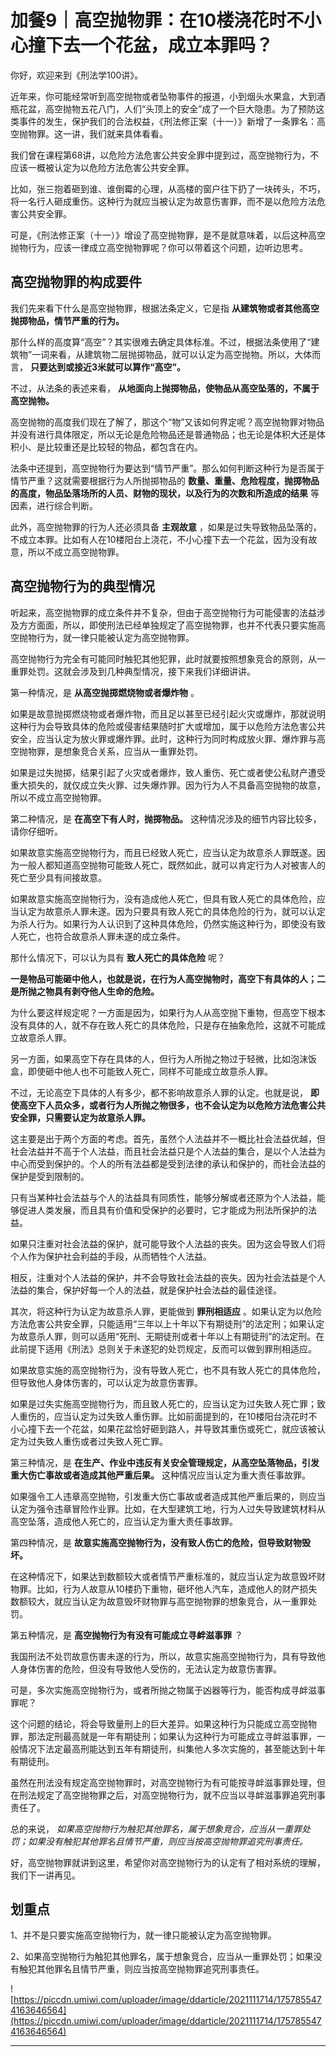 # 加餐9｜高空抛物罪：在10楼浇花时不小心撞下去一个花盆，成立本罪吗？

你好，欢迎来到《刑法学100讲》。

近年来，你可能经常听到高空抛物或者坠物事件的报道，小到烟头水果盒，大到酒瓶花盆，高空抛物五花八门，人们“头顶上的安全”成了一个巨大隐患。为了预防这类事件的发生，保护我们的合法权益，《刑法修正案（十一）》新增了一条罪名：高空抛物罪。这一讲，我们就来具体看看。

我们曾在课程第68讲，以危险方法危害公共安全罪中提到过，高空抛物行为，不应该一概被认定为以危险方法危害公共安全罪。

比如，张三抱着砸到谁、谁倒霉的心理，从高楼的窗户往下扔了一块砖头，不巧，将一名行人砸成重伤。这种行为就应当被认定为故意伤害罪，而不是以危险方法危害公共安全罪。

可是，《刑法修正案（十一）》增设了高空抛物罪，是不是就意味着，以后这种高空抛物行为，应该一律成立高空抛物罪呢？你可以带着这个问题，边听边思考。

## 高空抛物罪的构成要件

我们先来看下什么是高空抛物罪，根据法条定义，它是指 **从建筑物或者其他高空抛掷物品，情节严重的行为。**

那什么样的高度算“高空”？其实很难去确定具体标准。不过，根据法条使用了“建筑物”一词来看，从建筑物二层抛掷物品，就可以认定为高空抛物。所以，大体而言， **只要达到或接近3米就可以算作“高空”。**

不过，从法条的表述来看， **从地面向上抛掷物品，使物品从高空坠落的，不属于高空抛物。**

高空抛物的高度我们现在了解了，那这个“物”又该如何界定呢？高空抛物罪对物品并没有进行具体限定，所以无论是危险物品还是普通物品；也无论是体积大还是体积小、是比较重还是比较轻的物品，都包含在内。

法条中还提到，高空抛物行为要达到“情节严重”。那么如何判断这种行为是否属于情节严重？这就需要根据行为人所抛掷物品的 **数量、重量、危险程度，抛掷物品的高度，物品坠落场所的人员、财物的现状，以及行为的次数和所造成的结果** 等因素，进行综合判断。

此外，高空抛物罪的行为人还必须具备 **主观故意** ，如果是过失导致物品坠落的，不成立本罪。比如有人在10楼阳台上浇花，不小心撞下去一个花盆，因为没有故意，所以不成立高空抛物罪。

## 高空抛物行为的典型情况

听起来，高空抛物罪的成立条件并不复杂，但由于高空抛物行为可能侵害的法益涉及方方面面，所以，即使刑法已经单独规定了高空抛物罪，也并不代表只要实施高空抛物行为，就一律只能被认定为高空抛物罪。

高空抛物行为完全有可能同时触犯其他犯罪，此时就要按照想象竞合的原则，从一重罪处罚。这就会涉及到几种典型情况，接下来我们详细讲讲。

第一种情况，是 **从高空抛掷燃烧物或者爆炸物** 。

如果是故意抛掷燃烧物或者爆炸物，而且足以甚至已经引起火灾或爆炸，那就说明这种行为会导致具体的危险或侵害结果随时扩大或增加，属于以危险方法危害公共安全，应当认定为放火罪或爆炸罪。此时，这种行为同时构成放火罪、爆炸罪与高空抛物罪，是想象竞合关系，应当从一重罪处罚。

如果是过失抛掷，结果引起了火灾或者爆炸，致人重伤、死亡或者使公私财产遭受重大损失的，就仅成立失火罪、过失爆炸罪。因为行为人不具备高空抛物的故意，所以不成立高空抛物罪。

第二种情况，是 **在高空下有人时，抛掷物品。** 这种情况涉及的细节内容比较多，请你仔细听。

如果故意实施高空抛物行为，而且已经致人死亡，应当认定为故意杀人罪既遂。因为一般人都知道高空抛物可能致人死亡，既然如此，就可以肯定行为人对被害人的死亡至少具有间接故意。

如果故意实施高空抛物行为，没有造成他人死亡，但具有致人死亡的具体危险，应当认定为故意杀人罪未遂。因为只要具有致人死亡的具体危险的行为，就可以认定为杀人行为。如果行为人认识到了这种具体危险，仍然实施这种行为，即使没有致人死亡，也符合故意杀人罪未遂的成立条件。

那什么情况下，可以认为具有 **致人死亡的具体危险** 呢？

 **一是物品可能砸中他人，也就是说，在行为人高空抛物时，高空下有具体的人；二是所抛之物具有剥夺他人生命的危险。**

为什么要这样规定呢？一方面是因为，如果行为人从高空抛下重物，但高空下根本没有具体的人，就不存在致人死亡的具体危险，只是存在抽象危险，这就不可能成立故意杀人罪。

另一方面，如果高空下存在具体的人，但行为人所抛之物过于轻微，比如泡沫饭盒，即使砸中他人也不可能致人死亡，同样不可能成立故意杀人罪。

不过，无论高空下具体的人有多少，都不影响故意杀人罪的认定。也就是说， **即使高空下人员众多，或者行为人所抛之物很多，也不会认定为以危险方法危害公共安全罪，只需要认定为故意杀人罪。**

这主要是出于两个方面的考虑。首先，虽然个人法益并不一概比社会法益优越，但社会法益并不高于个人法益，而且社会法益只是个人法益的集合，是以个人法益为中心而受到保护的。个人的所有法益都是受到法律的承认和保护的，而社会法益的保护是受到限制的。

只有当某种社会法益与个人的法益具有同质性，能够分解或者还原为个人法益，能够促进人类发展，而且具有价值和受保护的必要时，它才能成为刑法所保护的法益。

如果只注重对社会法益的保护，就可能导致个人法益的丧失。因为这会导致人们将个人作为保护社会利益的手段，从而牺牲个人法益。

相反，注重对个人法益的保护，并不会导致社会法益的丧失。因为社会法益是个人法益的集合，保护好每一个人的法益，就是保护社会法益的最佳途径。

其次，将这种行为认定为故意杀人罪，更能做到 **罪刑相适应** 。如果认定为以危险方法危害公共安全罪，只能适用“三年以上十年以下有期徒刑”的法定刑；如果认定为故意杀人罪，则可以适用“死刑、无期徒刑或者十年以上有期徒刑”的法定刑。在此前提下适用《刑法》总则关于未遂犯的处罚规定，反而可以做到罪刑相适应。

如果故意实施的高空抛物行为，没有导致人死亡，也不具有致人死亡的具体危险，但导致他人身体伤害的，可以认定为故意伤害罪。

如果是过失实施高空抛物行为，而且致人死亡的，应当认定为过失致人死亡罪；致人重伤的，应当认定为过失致人重伤罪。比如前面提到的，在10楼阳台浇花时不小心撞下去一个花盆，如果花盆恰好砸到路人，并导致其重伤或死亡，就应该被认定为过失致人重伤或者过失致人死亡罪。

第三种情况，是 **在生产、作业中违反有关安全管理规定，从高空坠落物品，引发重大伤亡事故或者造成其他严重后果。** 这种情况应当认定为重大责任事故罪。

如果强令工人违章高空抛物，引发重大伤亡事故或者造成其他严重后果的，则应当认定为强令违章冒险作业罪。比如，在大型建筑工地，行为人过失导致建筑材料从高空坠落，造成他人死亡的，应当认定为重大责任事故罪。

第四种情况，是 **故意实施高空抛物行为，没有致人伤亡的危险，但导致财物毁坏。**

在这种情况下，如果达到数额较大或者情节严重标准的，就应当认定为故意毁坏财物罪。比如，行为人故意从10楼扔下重物，砸坏他人汽车，造成他人的财产损失数额较大，就应当认定为故意毁坏财物罪与高空抛物罪的想象竞合，从一重罪处罚。

第五种情况，是 **高空抛物行为有没有可能成立寻衅滋事罪** ？

我国刑法不处罚故意伤害未遂的行为，所以，故意实施高空抛物行为，具有导致他人身体伤害的危险，但没有导致他人受伤的，无法认定为故意伤害罪。

可是，多次实施高空抛物行为，或者所抛之物属于凶器等行为，能否构成寻衅滋事罪呢？

这个问题的结论，将会导致量刑上的巨大差异。如果这种行为只能成立高空抛物罪，那法定刑最高就是一年有期徒刑；如果认为这种行为可能成立寻衅滋事罪，一般情况下法定最高刑能达到五年有期徒刑，纠集他人多次实施的，甚至能达到十年有期徒刑。

虽然在刑法没有规定高空抛物罪时，对高空抛物行为有可能按寻衅滋事罪处理，但在刑法规定了高空抛物罪之后，对高空抛物行为，就不应当以寻衅滋事罪追究刑事责任了。

总的来说， *如果高空抛物行为触犯其他罪名，属于想象竞合，应当从一重罪处罚；如果没有触犯其他罪名且情节严重，则应当按高空抛物罪追究刑事责任。*

好，高空抛物罪就讲到这里，希望你对高空抛物行为的认定有了相对系统的理解，我们下一讲再见。

## 划重点

1、并不是只要实施高空抛物行为，就一律只能被认定为高空抛物罪。

2、如果高空抛物行为触犯其他罪名，属于想象竞合，应当从一重罪处罚；如果没有触犯其他罪名且情节严重，则应当按高空抛物罪追究刑事责任。

![https://piccdn.umiwi.com/uploader/image/ddarticle/2021111714/1757855474163646564](https://piccdn.umiwi.com/uploader/image/ddarticle/2021111714/1757855474163646564)

---
